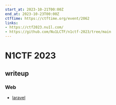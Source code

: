 ```yaml
---
start_at: 2023-10-21T00:00Z
end_at: 2023-10-23T00:00Z
ctftime: https://ctftime.org/event/2062
links:
- https://ctf2023.nu1l.com/
- https://github.com/Nu1LCTF/n1ctf-2023/tree/main
---
```


# N1CTF 2023

## writeup

### Web

- [laravel](Web/laravel/index.md)
